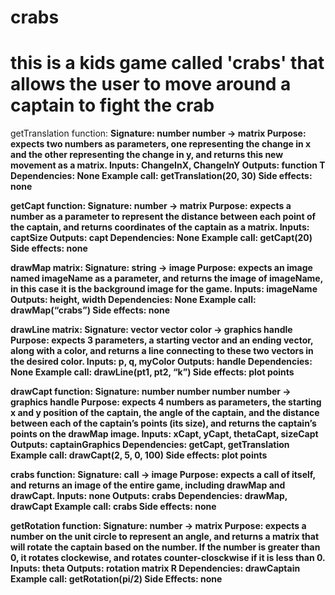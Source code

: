 # crabs

# this is a kids game called 'crabs' that allows the user to move around a captain to fight the crab

getTranslation function: <b>
Signature: number number -> matrix <b>
Purpose: expects two numbers as parameters, one representing the change in x and the other representing the <b>
change in y, and returns this new movement as a matrix. <b>
Inputs: ChangeInX, ChangeInY <b>
Outputs: function T <b>
Dependencies: None <b>
Example call: getTranslation(20, 30) <b>
Side effects: none <b>

getCapt function: <b>
Signature: number -> matrix <b>
Purpose: expects a number as a parameter to represent the distance between each point of the captain, <b>
and returns coordinates of the captain as a matrix. <b>
Inputs: captSize <b>
Outputs: capt <b>
Dependencies: None <b>
Example call: getCapt(20) <b>
Side effects: none <b>

drawMap matrix: <b>
Signature: string -> image <b>
Purpose: expects an image named imageName as a parameter, and returns the image of imageName, in this case it <b>
is the background image for the game. <b>
Inputs: imageName <b>
Outputs: height, width <b>
Dependencies: None <b>
Example call: drawMap(“crabs”) <b>
Side effects: none <b>

drawLine matrix: <b>
Signature: vector vector color -> graphics handle <b>
Purpose: expects 3 parameters, a starting vector and an ending vector, along with a color, and returns <b>
a line connecting to these two vectors in the desired color. <b>
Inputs: p, q, myColor <b>
Outputs: handle <b>
Dependencies: None <b>
Example call: drawLine(pt1, pt2, “k”) <b>
Side effects: plot points <b>

drawCapt function: <b>
Signature: number number number number -> graphics handle <b>
Purpose: expects 4 numbers as parameters, the starting x and y position of the captain, the angle of the <b>
captain, and the distance between each of the captain’s points (its size), and returns the captain’s points <b>
on the drawMap image. <b>
Inputs: xCapt, yCapt, thetaCapt, sizeCapt <b>
Outputs: captainGraphics <b>
Dependencies: getCapt, getTranslation <b>
Example call: drawCapt(2, 5, 0, 100) <b>
Side effects: plot points <b>

crabs function: <b>
Signature: call -> image <b>
Purpose: expects a call of itself, and returns an image of the entire game, including drawMap and drawCapt. <b>
Inputs: none <b>
Outputs: crabs <b>
Dependencies: drawMap, drawCapt <b>
Example call: crabs <b>
Side effects: none <b>

getRotation function: <b>
Signature: number -> matrix <b>
Purpose: expects a number on the unit circle to represent an angle, and returns a matrix that will rotate the captain based on the number. If the number is greater than 0, it rotates clockewise, and rotates counter-closckwise <b>
if it is less than 0. <b>
Inputs: theta <b>
Outputs: rotation matrix R <b>
Dependencies: drawCaptain <b>
Example call: getRotation(pi/2) <b>
Side Effects: none <b>
